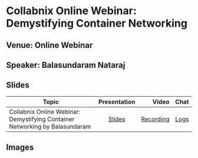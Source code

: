 # Collabnix Online Webinar: Demystifying Container Networking


## Venue: Online Webinar

## Speaker: Balasundaram Nataraj

## Slides


| Topic        | Presentation          | Video  | Chat |
| ------------- |:-------------:| -----:| -----:|
| Collabnix Online Webinar: Demystifying Container Networking by Balasundaram| [Slides](https://www.slideshare.net/ajeetraina/collabnix-online-webinar-demystifying-docker-kubernetes-networking) | [Recording](https://docker.zoom.us/recording/play/1yu_fGqwzB4pQj2hl3dFPgTjS5HeeJrHLrQJ3mtE2-pfdBLGgbR93uYl2ujXqixu?continueMode=true) | [Logs](https://github.com/collabnix/dockerbangalore/blob/master/slides/14th-Sep-2019-Collabnix-Online-Webinar-Demystifying-Container-Networking/meeting_saved_chat.txt) |



## Images



